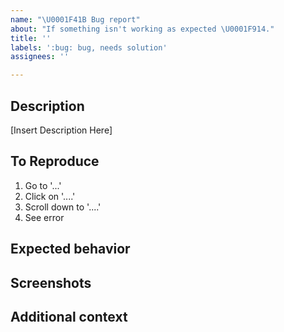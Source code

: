```yaml
---
name: "\U0001F41B Bug report"
about: "If something isn't working as expected \U0001F914."
title: ''
labels: ':bug: bug, needs solution'
assignees: ''

---
```


## Description
[Insert Description Here]

## To Reproduce
1. Go to '...'
2. Click on '....'
3. Scroll down to '....'
4. See error


## Expected behavior


## Screenshots


## Additional context
